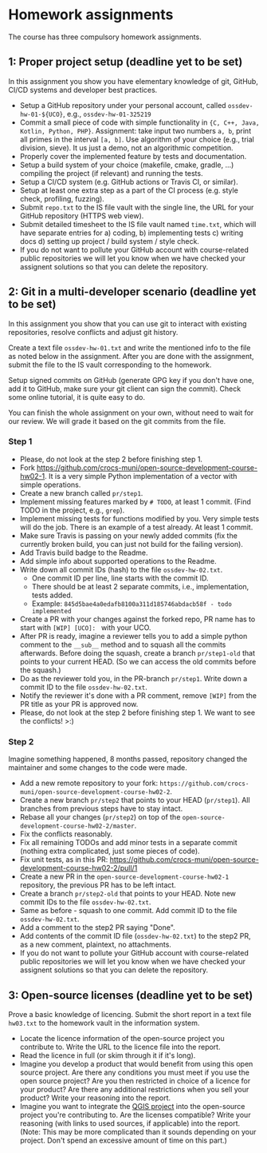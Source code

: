 # Homework assignments

The course has three compulsory homework assignments.

## 1: Proper project setup (deadline yet to be set)

In this assignment you show you have elementary knowledge of git, GitHub, CI/CD systems and developer best practices.

* Setup a GitHub repository under your personal account, called `ossdev-hw-01-${UCO}`, e.g., `ossdev-hw-01-325219`
* Commit a small piece of code with simple functionality in `{C, C++, Java, Kotlin, Python, PHP}`. Assignment: take input two numbers `a, b`, print all primes in the interval `[a, b]`. Use algorithm of your choice (e.g., trial division, sieve). It us just a demo, not an algorithmic competition.
* Properly cover the implemented feature by tests and documentation.
* Setup a build system of your choice (makefile, cmake, gradle, ...) compiling the project (if relevant) and running the tests.
* Setup a CI/CD system (e.g. GitHub actions or Travis CI, or similar).
* Setup at least one extra step as a part of the CI process (e.g. style check, profiling, fuzzing).
* Submit `repo.txt` to the IS file vault with the single line, the URL for your GitHub repository (HTTPS web view).
* Submit detailed timesheet to the IS file vault named `time.txt`, which will have separate entries for a) coding, b) implementing tests c) writing docs d) setting up project / build system / style check.
* If you do not want to pollute your GitHub account with course-related public repositories we will let you know when we have checked your assignent solutions so that you can delete the repository.

## 2: Git in a multi-developer scenario (deadline yet to be set)

In this assignment you show that you can use git to interact with existing repositories, resolve conflicts and adjust git history.

Create a text file `ossdev-hw-01.txt` and write the mentioned info to the file as noted below in the assignment.
After you are done with the assignment, submit the file to the IS vault corresponding to the homework.

Setup signed commits on GitHub (generate GPG key if you don't have one, add it to GitHub, make sure your git client can sign the commit). Check some online tutorial, it is quite easy to do.

You can finish the whole assignment on your own, without need to wait for our review. We will grade it based on the git commits from the file.

### Step 1

* Please, do not look at the step 2 before finishing step 1.
* Fork https://github.com/crocs-muni/open-source-development-course-hw02-1. It is a very simple Python implementation of a vector with simple operations.
* Create a new branch called `pr/step1`.
* Implement missing features marked by `# TODO`, at least 1 commit. (Find TODO in the project, e.g., `grep`).
* Implement missing tests for functions modified by you. Very simple tests will do the job. There is an example of a test already. At least 1 commit.
* Make sure Travis is passing on your newly added commits (fix the currently broken build, you can just not build for the failing version).
* Add Travis build badge to the Readme.
* Add simple info about supported operations to the Readme.
* Write down all commit IDs (hash) to the file `ossdev-hw-02.txt`.
  * One commit ID per line, line starts with the commit ID.
  * There should be at least 2 separate commits, i.e., implementation, tests added.
  * Example: `845d5bae4a0edafb8100a311d185746abdacb58f - todo implemented`
* Create a PR with your changes against the forked repo, PR name has to start with `[WIP] [UCO]: ` with your UCO.
* After PR is ready, imagine a reviewer tells you to add a simple python comment to the `__sub__` method and to squash all the commits afterwards.
  Before doing the squash, create a branch `pr/step1-old` that points to your current HEAD. (So we can access the old commits before the squash.)
* Do as the reviewer told you, in the PR-branch `pr/step1`. Write down a commit ID to the file `ossdev-hw-02.txt`.
* Notify the reviewer it's done with a PR comment, remove `[WIP]` from the PR title as your PR is approved now.
* Please, do not look at the step 2 before finishing step 1. We want to see the conflicts! >:)

### Step 2

Imagine something happened, 8 months passed, repository changed the maintainer and some changes to the code were made.

* Add a new remote repository to your fork: `https://github.com/crocs-muni/open-source-development-course-hw02-2`.
* Create a new branch `pr/step2` that points to your HEAD (`pr/step1`). All branches from previous steps have to stay intact.
* Rebase all your changes (`pr/step2`) on top of the `open-source-development-course-hw02-2/master`.
* Fix the conflicts reasonably.
* Fix all remaining TODOs and add minor tests in a separate commit (nothing extra complicated, just some pieces of code).
* Fix unit tests, as in this PR: https://github.com/crocs-muni/open-source-development-course-hw02-2/pull/1
* Create a new PR in the `open-source-development-course-hw02-1` repository, the previous PR has to be left intact.
* Create a branch `pr/step2-old` that points to your HEAD. Note new commit IDs to the file `ossdev-hw-02.txt`.
* Same as before - squash to one commit. Add commit ID to the file `ossdev-hw-02.txt`.
* Add a comment to the step2 PR saying "Done".
* Add contents of the commit ID file (`ossdev-hw-02.txt`) to the step2 PR, as a new comment, plaintext, no attachments.
* If you do not want to pollute your GitHub account with course-related public repositories we will let you know when we have checked your assignent solutions so that you can delete the repository.
  
## 3: Open-source licenses (deadline yet to be set)

Prove a basic knowledge of licencing. Submit the short report in a text file `hw03.txt` to the homework vault in the information system.

* Locate the licence information of the open-source project you contribute to. Write the URL to the licence file into the report.
* Read the licence in full (or skim through it if it's long).
* Imagine you develop a product that would benefit from using this open source project. Are there any conditions you must meet if you use the open source project?  Are you then restricted in choice of a licence for your product?  Are there any additional restrictions when you sell your product? Write your reasoning into the report.
* Imagine you want to integrate the [QGIS project](https://github.com/qgis/QGIS) into the open-source project you're contributing to. Are the licenses compatible? Write your reasoning (with links to used sources, if applicable) into the report. (Note: This may be more complicated than it sounds depending on your project. Don't spend an excessive amount of time on this part.)
